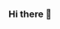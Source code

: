 ### Hi there 👋

<!--
**MageziArthur/MageziArthur** is a ✨ _special_ ✨ repository because its `README.md` (this file) appears on your GitHub profile.

![GitHub Stats](https://github-readme-stats.vercel.app/api?username=MageziArthur&show_icons=true)

![Top Languages](https://github-readme-stats.vercel.app/api/top-langs/?username=MageziArthur)

![GitHub Streak](https://github-readme-streak-stats.herokuapp.com/?user=MageziArthur)



-->
